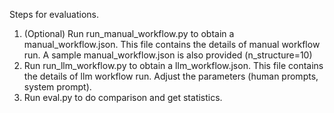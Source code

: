 Steps for evaluations.
1. (Optional) Run run_manual_workflow.py to obtain a manual_workflow.json. This file contains the details of manual workflow run. A sample manual_workflow.json is also provided (n_structure=10)
2. Run run_llm_workflow.py to obtain a llm_workflow.json. This file contains the details of llm workflow run. Adjust the parameters (human prompts, system prompt).
3. Run eval.py to do comparison and get statistics.